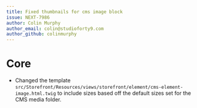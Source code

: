 ```yaml
---
title: Fixed thumbnails for cms image block
issue: NEXT-7986
author: Colin Murphy
author_email: colin@studioforty9.com
author_github: colinmurphy
---
```

# Core
*  Changed  the template `src/Storefront/Resources/views/storefront/element/cms-element-image.html.twig` to include sizes based off the default sizes set for the CMS media folder.
